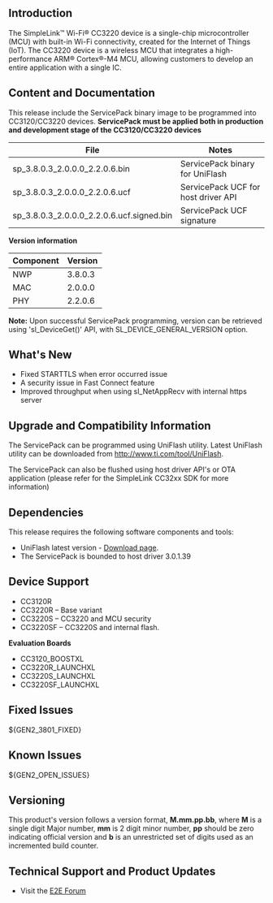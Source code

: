 ## Introduction
The SimpleLink™ Wi-Fi® CC3220 device is a single-chip microcontroller (MCU) with built-in Wi-Fi connectivity, created for the Internet of Things (IoT). 
The CC3220 device is a wireless MCU that integrates a high-performance ARM® Cortex®-M4 MCU, allowing customers to develop an entire application with a single IC. 

## Content and Documentation
This release include the ServicePack binary image to be programmed into CC3120/CC3220 devices.
**ServicePack must be applied both in production and development stage of the CC3120/CC3220 devices**
  
| File |  Notes |
| --- | --- | 
| sp_3.8.0.3_2.0.0.0_2.2.0.6.bin | ServicePack binary for UniFlash |
| sp_3.8.0.3_2.0.0.0_2.2.0.6.ucf | ServicePack UCF for host driver API |
| sp_3.8.0.3_2.0.0.0_2.2.0.6.ucf.signed.bin | ServicePack UCF signature |


**Version information**

| Component |  Version |
| --- | --- | 
| NWP | 3.8.0.3 |
| MAC | 2.0.0.0 |
| PHY | 2.2.0.6 |

**Note:**
Upon successful ServicePack programming, version can be retrieved using 'sl_DeviceGet()' API, with SL_DEVICE_GENERAL_VERSION option.

## What's New

* Fixed STARTTLS when error occurred issue
* A security issue in Fast Connect feature
* Improved throughput when using sl_NetAppRecv with internal https server

## Upgrade and Compatibility Information

The ServicePack can be programmed using UniFlash utility.
Latest UniFlash utility can be downloaded from <http://www.ti.com/tool/UniFlash>. 

The ServicePack can also be flushed using host driver API's or OTA application 
(please refer for the SimpleLink CC32xx SDK for more information)

## Dependencies

This release requires the following software components and tools:

* UniFlash latest version - [Download page](http://www.ti.com/tool/UniFlash).
* The ServicePack is bounded to host driver 3.0.1.39

## Device Support
* CC3120R 
* CC3220R – Base variant 
* CC3220S – CC3220 and MCU security 
* CC3220SF – CC3220S and internal flash.

**Evaluation Boards**
* CC3120\_BOOSTXL
* CC3220R\_LAUNCHXL
* CC3220S\_LAUNCHXL
* CC3220SF\_LAUNCHXL

## Fixed Issues
${GEN2_3801_FIXED}
## Known Issues

${GEN2_OPEN_ISSUES}

## Versioning

This product's version follows a version format, **M.mm.pp.bb**, where **M** is a single digit Major number, **mm** is 2 digit minor number, **pp** should be zero indicating official version and **b** is an unrestricted set of digits used as an incremented build counter.

## Technical Support and Product Updates

* Visit the [E2E Forum](https://e2e.ti.com/support/wireless_connectivity/simplelink_wifi_cc31xx_cc32xx/f/)

